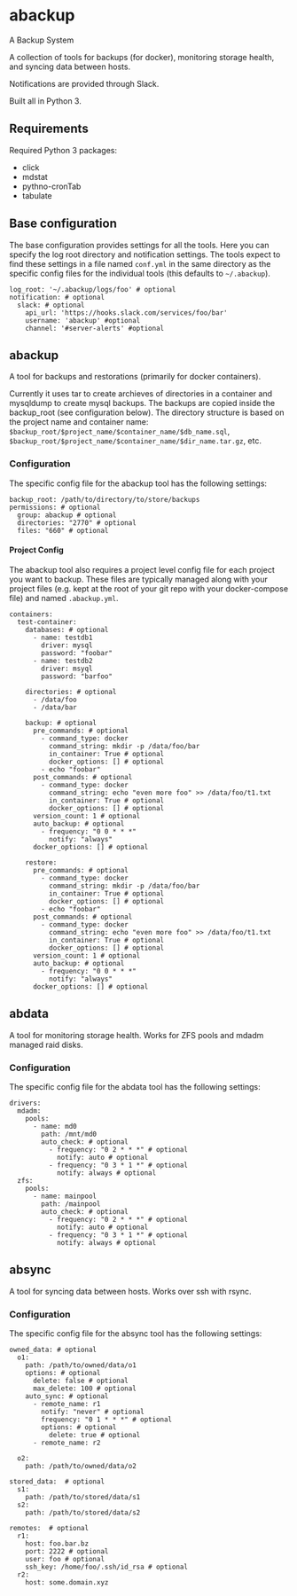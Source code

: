 # abackup

A Backup System

A collection of tools for backups (for docker), monitoring storage health, and syncing data between hosts.

Notifications are provided through Slack.

Built all in Python 3.

## Requirements
Required Python 3 packages:
* click
* mdstat
* pythno-cronTab
* tabulate

## Base configuration
The base configuration provides settings for all the tools. Here you can specify the log root directory and notification
settings. The tools expect to find these settings in a file named `conf.yml` in the same directory as the specific 
config files for the individual tools (this defaults to `~/.abackup`). 

```
log_root: '~/.abackup/logs/foo' # optional
notification: # optional
  slack: # optional
    api_url: 'https://hooks.slack.com/services/foo/bar'
    username: 'abackup' #optional
    channel: '#server-alerts' #optional
```

## abackup

A tool for backups and restorations (primarily for docker containers).

Currently it uses tar to create archieves of directories in a container and mysqldump to create mysql backups. The
backups are copied inside the backup_root (see configuration below). The directory structure is based on the project
name and container name: `$backup_root/$project_name/$container_name/$db_name.sql`, `$backup_root/$project_name/$container_name/$dir_name.tar.gz`, etc.

### Configuration
The specific config file for the abackup tool has the following settings:

```
backup_root: /path/to/directory/to/store/backups
permissions: # optional
  group: abackup # optional
  directories: "2770" # optional
  files: "660" # optional
```

#### Project Config
The abackup tool also requires a project level config file for each project you want to backup. These files are typically
managed along with your project files (e.g. kept at the root of your git repo with your docker-compose file) and named `.abackup.yml`.

```
containers:
  test-container:
    databases: # optional
      - name: testdb1
        driver: mysql
        password: "foobar"
      - name: testdb2
        driver: msyql
        password: "barfoo"

    directories: # optional
      - /data/foo
      - /data/bar

    backup: # optional
      pre_commands: # optional
        - command_type: docker
          command_string: mkdir -p /data/foo/bar
          in_container: True # optional
          docker_options: [] # optional
        - echo "foobar"
      post_commands: # optional
        - command_type: docker
          command_string: echo "even more foo" >> /data/foo/t1.txt
          in_container: True # optional
          docker_options: [] # optional
      version_count: 1 # optional
      auto_backup: # optional
        - frequency: "0 0 * * *"
          notify: "always"
      docker_options: [] # optional

    restore:
      pre_commands: # optional
        - command_type: docker
          command_string: mkdir -p /data/foo/bar
          in_container: True # optional
          docker_options: [] # optional
        - echo "foobar"
      post_commands: # optional
        - command_type: docker
          command_string: echo "even more foo" >> /data/foo/t1.txt
          in_container: True # optional
          docker_options: [] # optional
      version_count: 1 # optional
      auto_backup: # optional
        - frequency: "0 0 * * *"
          notify: "always"
      docker_options: [] # optional
```

## abdata

A tool for monitoring storage health. Works for ZFS pools and mdadm managed raid disks.

### Configuration
The specific config file for the abdata tool has the following settings:

```
drivers:
  mdadm:
    pools:
      - name: md0
        path: /mnt/md0
        auto_check: # optional
          - frequency: "0 2 * * *" # optional
            notify: auto # optional
          - frequency: "0 3 * 1 *" # optional
            notify: always # optional
  zfs:
    pools:
      - name: mainpool
        path: /mainpool
        auto_check: # optional
          - frequency: "0 2 * * *" # optional
            notify: auto # optional
          - frequency: "0 3 * 1 *" # optional
            notify: always # optional
```

## absync

A tool for syncing data between hosts. Works over ssh with rsync.

### Configuration
The specific config file for the absync tool has the following settings:

```
owned_data: # optional
  o1:
    path: /path/to/owned/data/o1
    options: # optional
      delete: false # optional
      max_delete: 100 # optional
    auto_sync: # optional
      - remote_name: r1
        notify: "never" # optional
        frequency: "0 1 * * *" # optional
        options: # optional
          delete: true # optional
      - remote_name: r2

  o2:
    path: /path/to/owned/data/o2

stored_data:  # optional
  s1:
    path: /path/to/stored/data/s1
  s2:
    path: /path/to/stored/data/s2

remotes:  # optional
  r1:
    host: foo.bar.bz
    port: 2222 # optional
    user: foo # optional 
    ssh_key: /home/foo/.ssh/id_rsa # optional
  r2:
    host: some.domain.xyz
```

